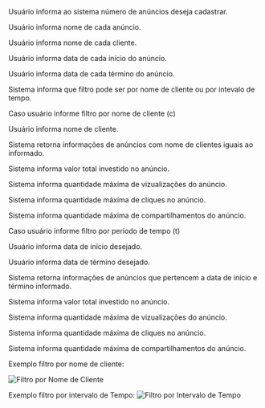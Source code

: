 Usuário informa ao sistema número de anúncios deseja cadastrar.

Usuário informa nome de cada anúncio.

Usuário informa nome de cada cliente.

Usuário informa data de cada início do anúncio.

Usuário informa data de cada término do anúncio.

Sistema informa que filtro pode ser por nome de cliente ou por intevalo de tempo.


Caso usuário informe filtro por nome de cliente (c)

Usuário informa nome de cliente.

Sistema retorna informações de anúncios com nome de clientes iguais ao informado.

Sistema informa valor total investido no anúncio.

Sistema informa quantidade máxima de vizualizações do anúncio.

Sistema informa quantidade máxima de cliques no anúncio.

Sistema informa quantidade máxima de compartilhamentos do anúncio.


Caso usuário informe filtro por período de tempo (t)

Usuário informa data de início desejado.

Usuário informa data de término desejado.

Sistema retorna informações de anúncios que pertencem a data de início e término informado.

Sistema informa valor total investido no anúncio.

Sistema informa quantidade máxima de vizualizações do anúncio.

Sistema informa quantidade máxima de cliques no anúncio.

Sistema informa quantidade máxima de compartilhamentos do anúncio.


Exemplo filtro por nome de cliente:

![Filtro por Nome de Cliente](https://user-images.githubusercontent.com/80331827/118142486-cee39680-b3e0-11eb-9e75-98d6f761df1c.png)

Exemplo filtro por intervalo de Tempo:
![Filtro por Intervalo de Tempo](https://user-images.githubusercontent.com/80331827/118142941-3c8fc280-b3e1-11eb-9c71-63b518ae5127.png)

